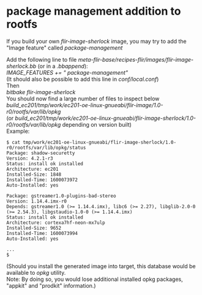 package management addition to rootfs
=====================================
If you build your own _flir-image-sherlock_ image, you may try to add the "Image feature" called _package-management_<br>

Add the following line to file _meta-flir-base/recipes-flir/images/flir-image-sherlock.bb_ (or in a _.bbappend_):<br>
_IMAGE_FEATURES += " package-management"_ <br>
(It should also be possible to add this line in *conf/local.conf*)<br>
Then<br>
_bitbake flir-image-sherlock_<br>
You should now find a large number of files to inspect below _build_ec201/tmp/work/ec201-oe-linux-gnueabi/flir-image/1.0-r0/rootfs/var/lib/opkg_<br>
(or _build_ec201/tmp/work/ec201-oe-linux-gnueabi/flir-image-sherlock/1.0-r0/rootfs/var/lib/opkg_ depending on version built)<br>
Example:<br>
~~~console
$ cat tmp/work/ec201-oe-linux-gnueabi/flir-image-sherlock/1.0-r0/rootfs/var/lib/opkg/status 
Package: shadow-securetty
Version: 4.2.1-r3
Status: install ok installed
Architecture: ec201
Installed-Size: 1848
Installed-Time: 1600073972
Auto-Installed: yes

Package: gstreamer1.0-plugins-bad-stereo
Version: 1.14.4.imx-r0
Depends: gstreamer1.0 (>= 1.14.4.imx), libc6 (>= 2.27), libglib-2.0-0 (>= 2.54.3), libgstaudio-1.0-0 (>= 1.14.4.imx)
Status: install ok installed
Architecture: cortexa7hf-neon-mx7ulp
Installed-Size: 9652
Installed-Time: 1600073994
Auto-Installed: yes

...
$
~~~

(Should you install the generated image into target, this database would be available to _opkg_ utility.<br>
Note: By doing so, you would lose additional installed opkg packages, "appkit" and "prodkit" information.)<br>


